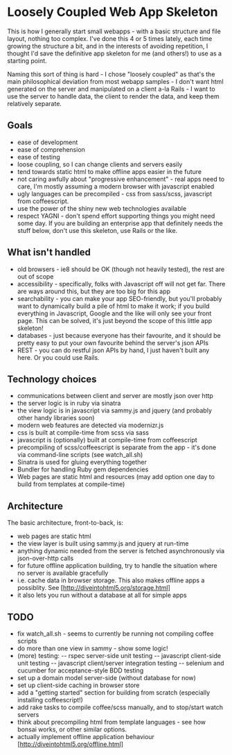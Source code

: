 # Loosely Coupled Web App Skeleton

This is how I generally start small webapps - with a basic structure and file layout, nothing too complex.
I've done this 4 or 5 times lately, each time growing the structure a bit, and in the interests of
avoiding repetition, I thought I'd save the definitive app skeleton for me (and others!) to use as a starting point.

Naming this sort of thing is hard - I chose "loosely coupled" as that's the main philosophical deviation from
most webapp samples - I don't want html generated on the server and manipulated on a client a-la Rails - I
want to use the server to handle data, the client to render the data, and keep them relatively separate.

## Goals
* ease of development
* ease of comprehension
* ease of testing
* loose coupling, so I can change clients and servers easily
* tend towards static html to make offline apps easier in the future
* not caring awfully about "progressive enhancement" - real apps need
to care, I'm mostly assuming a modern browser with javascript enabled
* ugly languages can be precompiled - css from sass/scss, javascript
from coffeescript.
* use the power of the shiny new web technologies available
* respect YAGNI - don't spend effort supporting things you might need some day. If you are building an enterprise app
    that definitely needs the stuff below, don't use this skeleton, use Rails or the like.

## What isn't handled
* old browsers - ie8 should be OK (though not heavily tested), the rest are out of scope
* accessibility - specifically, folks with Javascript off will not get far. There are ways around this, but they are too big for this app
* searchability - you can make your app SEO-friendly, but you'll probably want to dynamically build a pile of html
    to make it work; if you build everything in Javascript, Google and the like will only see your front page.
    This can be solved, it's just beyond the scope of this little app skeleton!
* databases - just because everyone has their favourite, and it should be pretty easy to put your own favourite behind
    the server's json APIs
* REST - you can do restful json APIs by hand, I just haven't built any here. Or you could use Rails.

## Technology choices
* communications between client and server are mostly json over http
* the server logic is in ruby via sinatra
* the view logic is in javascript via sammy.js and jquery (and probably other handy libraries soon)
* modern web features are detected via modernizr.js
* css is built at compile-time from scss via sass
* javascript is (optionally) built at compile-time from coffeescript
* precompiling of scss/coffeescript is separate from the app - it's done via command-line scripts (see watch_all.sh)
* Sinatra is used for gluing everything together
* Bundler for handling Ruby gem dependencies
* Web pages are static html and resources (may add option one day to build from templates at compile-time)

## Architecture
The basic architecture, front-to-back, is:
- web pages are static html
- the view layer is built using sammy.js and jquery at run-time
- anything dynamic needed from the server is fetched asynchronously via json-over-http calls
- for future offline application building, try to handle the situation where no server is available gracefully
- i.e. cache data in browser storage. This also makes offline apps a possiblity. See [http://diveintohtml5.org/storage.html]
- it also lets you run without a database at all for simple apps

## TODO
- fix watch_all.sh - seems to currently be running not compiling coffee scripts
- do more than one view in sammy - show some logic!
- (more) testing:
-- rspec server-side unit testing
-- javascript client-side unit testing
-- javascript client/server integration testing
-- selenium and cucumber for acceptance-style BDD testing
- set up a domain model server-side (without database for now)
- set up client-side caching in browser store
- add a "getting started" section for building from scratch (especially installing coffeescript!)
- add rake tasks to compile coffee/scss manually, and to stop/start watch servers
- think about precompiling html from template languages - see how bonsai works, or other similar options.
- actually implement offline application behaviour [http://diveintohtml5.org/offline.html]

